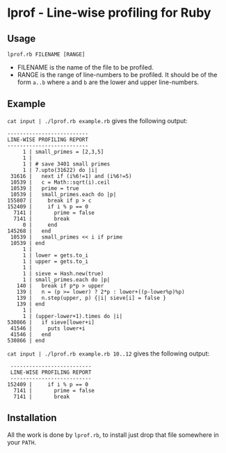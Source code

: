 lprof - Line-wise profiling for Ruby
====================================

Usage
-----

    lprof.rb FILENAME [RANGE]

* FILENAME is the name of the file to be profiled.
* RANGE is the range of line-numbers to be profiled. It should be of the form `a..b` where `a` and `b` are the lower and upper line-numbers.

Example
-------

`cat input | ./lprof.rb example.rb` gives the following output:

    --------------------------
    LINE-WISE PROFILING REPORT
    --------------------------
         1 | small_primes = [2,3,5]
         1 | 
         1 | # save 3401 small primes
         1 | 7.upto(31622) do |i|
     31616 |   next if (i%6!=1) and (i%6!=5)
     10539 |   c = Math::sqrt(i).ceil
     10539 |   prime = true
     10539 |   small_primes.each do |p|
    155807 |     break if p > c
    152409 |     if i % p == 0
      7141 |       prime = false
      7141 |       break
         0 |     end
    145268 |   end
     10539 |   small_primes << i if prime
     10539 | end
         1 | 
         1 | lower = gets.to_i
         1 | upper = gets.to_i
         1 | 
         1 | sieve = Hash.new(true)
         1 | small_primes.each do |p|
       140 |   break if p*p > upper
       139 |   n = (p >= lower) ? 2*p : lower+((p-lower%p)%p)
       139 |   n.step(upper, p) {|i| sieve[i] = false }
       139 | end
         1 | 
         1 | (upper-lower+1).times do |i|
    530866 |   if sieve[lower+i]
     41546 |     puts lower+i
     41546 |   end
    530866 | end


`cat input | ./lprof.rb example.rb 10..12` gives the following output:

     --------------------------
     LINE-WISE PROFILING REPORT
     --------------------------
    152409 |     if i % p == 0
      7141 |       prime = false
      7141 |       break

Installation
------------

All the work is done by `lprof.rb`, to install just drop that file somewhere in your `PATH`.
